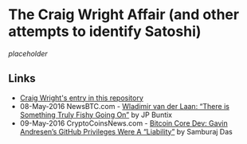 
# The Craig Wright Affair (and other attempts to identify Satoshi)

_placeholder_

## Links

* [Craig Wright's entry in this repository](/people/craig_wright.md)
* 08-May-2016 NewsBTC.com - [Wladimir van der Laan: “There is Something Truly Fishy Going On”](http://www.newsbtc.com/2016/05/08/wladimir-van-der-laan-something-truly-fishy-going/) by JP Buntix
* 09-May-2016 CryptoCoinsNews.com - [Bitcoin Core Dev: Gavin Andresen’s GitHub Privileges Were A “Liability”](https://www.cryptocoinsnews.com/bitcoin-core-dev-gavin-andresens-github-privileges-liability/) by Samburaj Das
